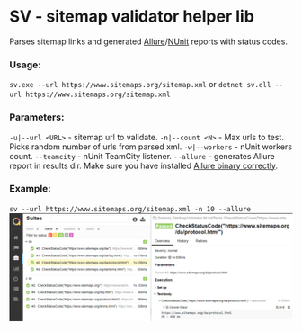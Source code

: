 # SV - sitemap validator helper lib

Parses sitemap links and generated [Allure](https://github.com/allure-framework)/[NUnit](https://github.com/nunit/docs/wiki/Test-Result-XML-Format) reports with status codes.
### Usage:
`sv.exe --url https://www.sitemaps.org/sitemap.xml`
or
`dotnet sv.dll --url https://www.sitemaps.org/sitemap.xml`

### Parameters:
`-u|--url <URL>` - sitemap url to validate.
`-n|--count <N>` - Max urls to test. Picks random number of urls from parsed xml.
`-w|--workers` - nUnit workers count.
`--teamcity` - nUnit TeamCity listener.
`--allure` - generates Allure report in results dir. Make sure you have installed [Allure binary correctly](https://docs.qameta.io/allure/#_installing_a_commandline). 

### Example:
`sv --url https://www.sitemaps.org/sitemap.xml -n 10 --allure`
![Allure report](https://raw.githubusercontent.com/unickq/sitemapValidator/master/reportImg.png)
